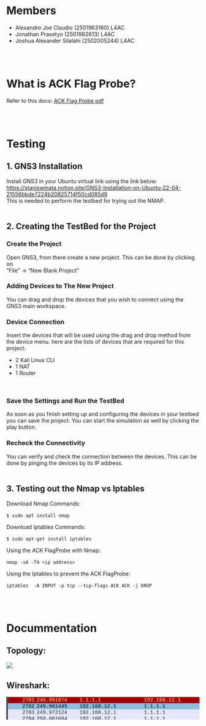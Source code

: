 # Members
* Alexandro Joe Claudio (2501963160) L4AC
* Jonathan Prasetyo (2501982613) L4AC
* Joshua Alexander Silalahi (2502005244) L4AC
<br>
<br>

# What is ACK Flag Probe?
Refer to this docs:
[ACK Flag Probe pdf](https://github.com/steph45607/Eth_Scan/blob/main/ACK_FlagProbe/ACK_FlagProbe.pdf)

<br>
<br>

# Testing

## 1. GNS3 Installation
Install GNS3 in your Ubuntu virtual link using the link below:
<br>
https://staniswinata.notion.site/GNS3-Installation-on-Ubuntu-22-04-21556bbde7224b20825714f50cd085d9
<br>
This is needed to perform the testbed for trying out the NMAP.
<br>
<br>

## 2. Creating the TestBed for the Project
### Create the Project
Open GNS3, from there create a new project. This can be done by clicking on 
<br>
“File” → “New Blank Project”

### Adding Devices to The New Project
You can drag and drop the devices that you wish to connect using the GNS3 main workspace.

### Device Connection
Insert the devices that will be used using the drag and drop method from the device menu.
here are the lists of devices that are required for this project:
* 2 Kali Linux CLI 
* 1 NAT
* 1 Router
<br>

### Save the Settings and Run the TestBed
As soon as you finish setting up and configuring the devices in your testbed you can save the project. You can start the simulation as well by clicking the play button. 
<br>

### Recheck the Connectivity
You can verify and check the connection between the devices. This can be done by pinging the devices by its IP address. 
<br>
<br>

## 3. Testing out the Nmap vs Iptables
Download Nmap Commands:
```
$ sudo apt install nmap
```
Download Iptables Commands:
```
$ sudo apt-get install iptables 
```
Using the ACK FlagProbe with Nmap:
```
nmap -sA -T4 <ip address>
```
Using the Iptables to prevent the ACK FlagProbe:
```
iptables  -A INPUT -p tcp --tcp-flags ACK ACK -j DROP
```
<br>
<br>

# Docummentation
## Topology:
![](images/topology.png)
## Wireshark:
![](images/wireshark.png)
